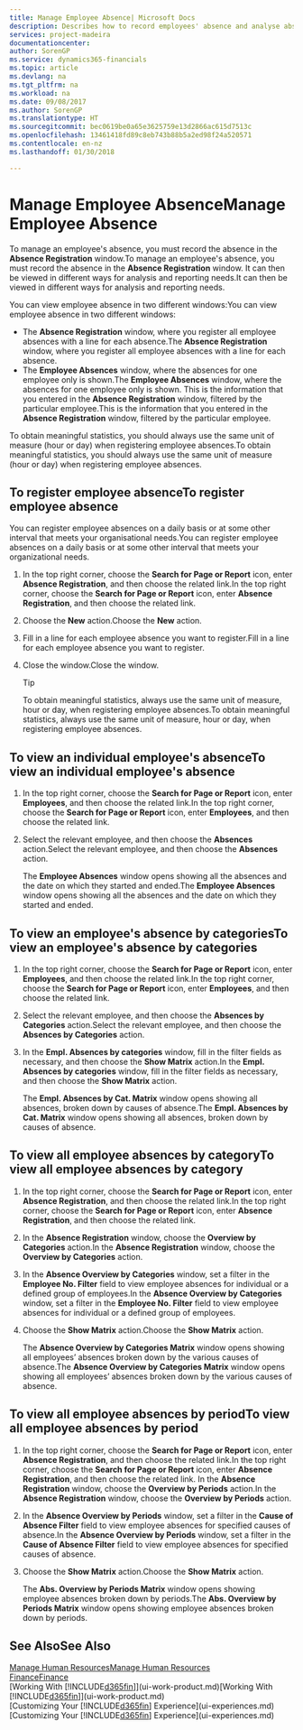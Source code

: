 ```yaml
---
title: Manage Employee Absence| Microsoft Docs
description: Describes how to record employees' absence and analyse absence statistics.
services: project-madeira
documentationcenter: 
author: SorenGP
ms.service: dynamics365-financials
ms.topic: article
ms.devlang: na
ms.tgt_pltfrm: na
ms.workload: na
ms.date: 09/08/2017
ms.author: SorenGP
ms.translationtype: HT
ms.sourcegitcommit: bec0619be0a65e3625759e13d2866ac615d7513c
ms.openlocfilehash: 13461418fd89c8eb743b88b5a2ed98f24a520571
ms.contentlocale: en-nz
ms.lasthandoff: 01/30/2018

---
```

# <a name="manage-employee-absence"></a><span data-ttu-id="a7c2c-103">Manage Employee Absence</span><span class="sxs-lookup"><span data-stu-id="a7c2c-103">Manage Employee Absence</span></span>
<span data-ttu-id="a7c2c-104">To manage an employee's absence, you must record the absence in the **Absence Registration** window.</span><span class="sxs-lookup"><span data-stu-id="a7c2c-104">To manage an employee's absence, you must record the absence in the **Absence Registration** window.</span></span> <span data-ttu-id="a7c2c-105">It can then be viewed in different ways for analysis and reporting needs.</span><span class="sxs-lookup"><span data-stu-id="a7c2c-105">It can then be viewed in different ways for analysis and reporting needs.</span></span>

<span data-ttu-id="a7c2c-106">You can view employee absence in two different windows:</span><span class="sxs-lookup"><span data-stu-id="a7c2c-106">You can view employee absence in two different windows:</span></span>

* <span data-ttu-id="a7c2c-107">The **Absence Registration** window, where you register all employee absences with a line for each absence.</span><span class="sxs-lookup"><span data-stu-id="a7c2c-107">The **Absence Registration** window, where you register all employee absences with a line for each absence.</span></span>
* <span data-ttu-id="a7c2c-108">The **Employee Absences** window, where the absences for one employee only is shown.</span><span class="sxs-lookup"><span data-stu-id="a7c2c-108">The **Employee Absences** window, where the absences for one employee only is shown.</span></span> <span data-ttu-id="a7c2c-109">This is the information that you entered in the **Absence Registration** window, filtered by the particular employee.</span><span class="sxs-lookup"><span data-stu-id="a7c2c-109">This is the information that you entered in the **Absence Registration** window, filtered by the particular employee.</span></span>

<span data-ttu-id="a7c2c-110">To obtain meaningful statistics, you should always use the same unit of measure (hour or day) when registering employee absences.</span><span class="sxs-lookup"><span data-stu-id="a7c2c-110">To obtain meaningful statistics, you should always use the same unit of measure (hour or day) when registering employee absences.</span></span>

## <a name="to-register-employee-absence"></a><span data-ttu-id="a7c2c-111">To register employee absence</span><span class="sxs-lookup"><span data-stu-id="a7c2c-111">To register employee absence</span></span>
<span data-ttu-id="a7c2c-112">You can register employee absences on a daily basis or at some other interval that meets your organisational needs.</span><span class="sxs-lookup"><span data-stu-id="a7c2c-112">You can register employee absences on a daily basis or at some other interval that meets your organizational needs.</span></span>

1. <span data-ttu-id="a7c2c-113">In the top right corner, choose the **Search for Page or Report** icon, enter **Absence Registration**, and then choose the related link.</span><span class="sxs-lookup"><span data-stu-id="a7c2c-113">In the top right corner, choose the **Search for Page or Report** icon, enter **Absence Registration**, and then choose the related link.</span></span>
2. <span data-ttu-id="a7c2c-114">Choose the **New** action.</span><span class="sxs-lookup"><span data-stu-id="a7c2c-114">Choose the **New** action.</span></span>
3. <span data-ttu-id="a7c2c-115">Fill in a line for each employee absence you want to register.</span><span class="sxs-lookup"><span data-stu-id="a7c2c-115">Fill in a line for each employee absence you want to register.</span></span>
4. <span data-ttu-id="a7c2c-116">Close the window.</span><span class="sxs-lookup"><span data-stu-id="a7c2c-116">Close the window.</span></span>

    > [!Tip]
    > <span data-ttu-id="a7c2c-117">To obtain meaningful statistics, always use the same unit of measure, hour or day, when registering employee absences.</span><span class="sxs-lookup"><span data-stu-id="a7c2c-117">To obtain meaningful statistics, always use the same unit of measure, hour or day, when registering employee absences.</span></span>

## <a name="to-view-an-individual-employees-absence"></a><span data-ttu-id="a7c2c-118">To view an individual employee's absence</span><span class="sxs-lookup"><span data-stu-id="a7c2c-118">To view an individual employee's absence</span></span>
1. <span data-ttu-id="a7c2c-119">In the top right corner, choose the **Search for Page or Report** icon, enter **Employees**, and then choose the related link.</span><span class="sxs-lookup"><span data-stu-id="a7c2c-119">In the top right corner, choose the **Search for Page or Report** icon, enter **Employees**, and then choose the related link.</span></span>
2. <span data-ttu-id="a7c2c-120">Select the relevant employee, and then choose the **Absences** action.</span><span class="sxs-lookup"><span data-stu-id="a7c2c-120">Select the relevant employee, and then choose the **Absences** action.</span></span>

    <span data-ttu-id="a7c2c-121">The **Employee Absences** window opens showing all the absences and the date on which they started and ended.</span><span class="sxs-lookup"><span data-stu-id="a7c2c-121">The **Employee Absences** window opens showing all the absences and the date on which they started and ended.</span></span>

## <a name="to-view-an-employees-absence-by-categories"></a><span data-ttu-id="a7c2c-122">To view an employee's absence by categories</span><span class="sxs-lookup"><span data-stu-id="a7c2c-122">To view an employee's absence by categories</span></span>
1. <span data-ttu-id="a7c2c-123">In the top right corner, choose the **Search for Page or Report** icon, enter **Employees**, and then choose the related link.</span><span class="sxs-lookup"><span data-stu-id="a7c2c-123">In the top right corner, choose the **Search for Page or Report** icon, enter **Employees**, and then choose the related link.</span></span>
2. <span data-ttu-id="a7c2c-124">Select the relevant employee, and then choose the **Absences by Categories** action.</span><span class="sxs-lookup"><span data-stu-id="a7c2c-124">Select the relevant employee, and then choose the **Absences by Categories** action.</span></span>
3. <span data-ttu-id="a7c2c-125">In the **Empl. Absences by categories** window, fill in the filter fields as necessary, and then choose the **Show Matrix** action.</span><span class="sxs-lookup"><span data-stu-id="a7c2c-125">In the **Empl. Absences by categories** window, fill in the filter fields as necessary, and then choose the **Show Matrix** action.</span></span>

    <span data-ttu-id="a7c2c-126">The **Empl. Absences by Cat. Matrix** window opens showing all absences, broken down by causes of absence.</span><span class="sxs-lookup"><span data-stu-id="a7c2c-126">The **Empl. Absences by Cat. Matrix** window opens showing all absences, broken down by causes of absence.</span></span>

## <a name="to-view-all-employee-absences-by-category"></a><span data-ttu-id="a7c2c-127">To view all employee absences by category</span><span class="sxs-lookup"><span data-stu-id="a7c2c-127">To view all employee absences by category</span></span>
1. <span data-ttu-id="a7c2c-128">In the top right corner, choose the **Search for Page or Report** icon, enter **Absence Registration**, and then choose the related link.</span><span class="sxs-lookup"><span data-stu-id="a7c2c-128">In the top right corner, choose the **Search for Page or Report** icon, enter **Absence Registration**, and then choose the related link.</span></span>
2. <span data-ttu-id="a7c2c-129">In the **Absence Registration** window, choose the **Overview by Categories** action.</span><span class="sxs-lookup"><span data-stu-id="a7c2c-129">In the **Absence Registration** window, choose the **Overview by Categories** action.</span></span>
3. <span data-ttu-id="a7c2c-130">In the **Absence Overview by Categories** window, set a filter in the **Employee No. Filter** field to view employee absences for individual or a defined group of employees.</span><span class="sxs-lookup"><span data-stu-id="a7c2c-130">In the **Absence Overview by Categories** window, set a filter in the **Employee No. Filter** field to view employee absences for individual or a defined group of employees.</span></span>
4. <span data-ttu-id="a7c2c-131">Choose the **Show Matrix** action.</span><span class="sxs-lookup"><span data-stu-id="a7c2c-131">Choose the **Show Matrix** action.</span></span>

    <span data-ttu-id="a7c2c-132">The **Absence Overview by Categories Matrix** window opens showing all employees’ absences broken down by the various causes of absence.</span><span class="sxs-lookup"><span data-stu-id="a7c2c-132">The **Absence Overview by Categories Matrix** window opens showing all employees’ absences broken down by the various causes of absence.</span></span>

## <a name="to-view-all-employee-absences-by-period"></a><span data-ttu-id="a7c2c-133">To view all employee absences by period</span><span class="sxs-lookup"><span data-stu-id="a7c2c-133">To view all employee absences by period</span></span>
1. <span data-ttu-id="a7c2c-134">In the top right corner, choose the **Search for Page or Report** icon, enter **Absence Registration**, and then choose the related link.</span><span class="sxs-lookup"><span data-stu-id="a7c2c-134">In the top right corner, choose the **Search for Page or Report** icon, enter **Absence Registration**, and then choose the related link.</span></span>
   <span data-ttu-id="a7c2c-135">In the **Absence Registration** window, choose the **Overview by Periods** action.</span><span class="sxs-lookup"><span data-stu-id="a7c2c-135">In the **Absence Registration** window, choose the **Overview by Periods** action.</span></span>
2. <span data-ttu-id="a7c2c-136">In the **Absence Overview by Periods** window, set a filter in the **Cause of Absence Filter** field to view employee absences for specified causes of absence.</span><span class="sxs-lookup"><span data-stu-id="a7c2c-136">In the **Absence Overview by Periods** window, set a filter in the **Cause of Absence Filter** field to view employee absences for specified causes of absence.</span></span>
3. <span data-ttu-id="a7c2c-137">Choose the **Show Matrix** action.</span><span class="sxs-lookup"><span data-stu-id="a7c2c-137">Choose the **Show Matrix** action.</span></span>

    <span data-ttu-id="a7c2c-138">The **Abs. Overview by Periods Matrix** window opens showing employee absences broken down by periods.</span><span class="sxs-lookup"><span data-stu-id="a7c2c-138">The **Abs. Overview by Periods Matrix** window opens showing employee absences broken down by periods.</span></span>

## <a name="see-also"></a><span data-ttu-id="a7c2c-139">See Also</span><span class="sxs-lookup"><span data-stu-id="a7c2c-139">See Also</span></span>
[<span data-ttu-id="a7c2c-140">Manage Human Resources</span><span class="sxs-lookup"><span data-stu-id="a7c2c-140">Manage Human Resources</span></span>](hr-manage-human-resources.md)  
[<span data-ttu-id="a7c2c-141">Finance</span><span class="sxs-lookup"><span data-stu-id="a7c2c-141">Finance</span></span>](finance.md)  
<span data-ttu-id="a7c2c-142">[Working With [!INCLUDE[d365fin](includes/d365fin_md.md)]](ui-work-product.md)</span><span class="sxs-lookup"><span data-stu-id="a7c2c-142">[Working With [!INCLUDE[d365fin](includes/d365fin_md.md)]](ui-work-product.md)</span></span>  
<span data-ttu-id="a7c2c-143">[Customizing Your [!INCLUDE[d365fin](includes/d365fin_md.md)] Experience](ui-experiences.md)</span><span class="sxs-lookup"><span data-stu-id="a7c2c-143">[Customizing Your [!INCLUDE[d365fin](includes/d365fin_md.md)] Experience](ui-experiences.md)</span></span>

